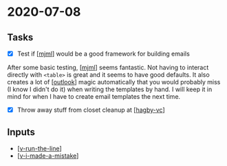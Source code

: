 # 2020-07-08

## Tasks

- [x] Test if [[mjml]] would be a good framework for building emails

After some basic testing, [[mjml]] seems fantastic. Not having to interact directly with `<table>` is great and it seems to have good defaults. It also creates a lot of [[outlook]] magic automatically that you would probably miss (I know I didn't do it) when writing the templates by hand. I will keep it in mind for when I have to create email templates the next time.

- [x] Throw away stuff from closet cleanup at [[hagby-vc]]

## Inputs

- [[v-run-the-line]]
- [[v-i-made-a-mistake]]

[//begin]: # "Autogenerated link references for markdown compatibility"
[mjml]: mjml "MJML"
[v-run-the-line]: v-run-the-line "V: Run the Line"
[v-i-made-a-mistake]: v-i-made-a-mistake "V: I made a mistake."
[outlook]: outlook "Outlook"
[hagby-vc]: hagby-vc "Hagby ÅVC"
[//end]: # "Autogenerated link references"
